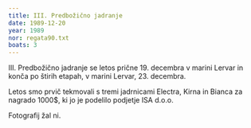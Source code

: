 ```yaml
---
title: III. Predbožično jadranje
date: 1989-12-20
year: 1989
nor: regata90.txt
boats: 3
---
```


III. Predbožično jadranje se letos prične 19. decembra v marini Lervar in konča po štirih etapah, v marini Lervar, 23. decembra.

Letos smo prvič tekmovali s tremi jadrnicami Electra, Kirna in Bianca za nagrado 1000$, ki jo je podelilo podjetje ISA d.o.o.

Fotografij žal ni.
